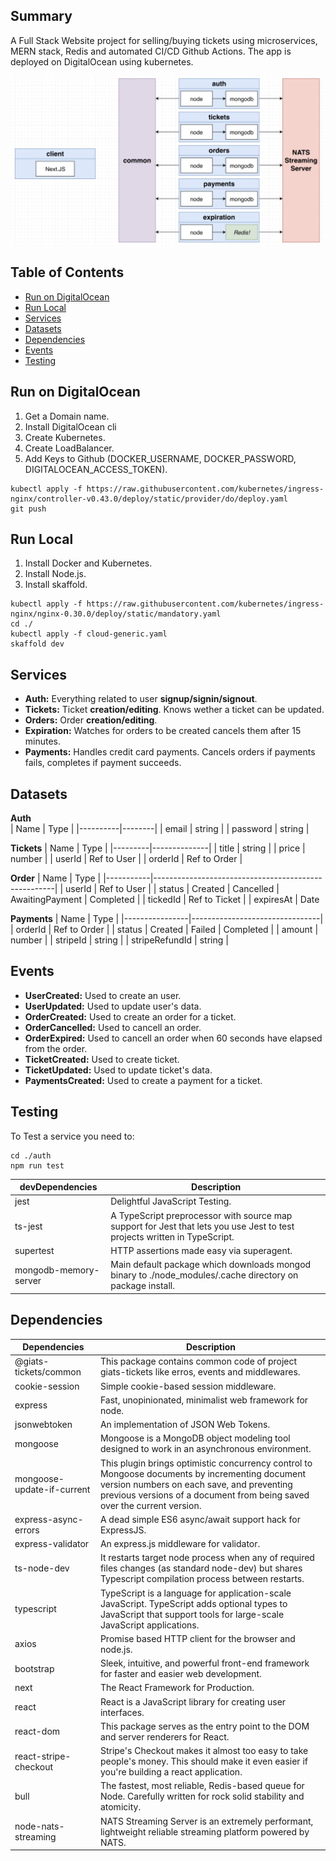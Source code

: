 ## Summary
A Full Stack Website project for selling/buying tickets using microservices, MERN stack, Redis and automated CI/CD Github Actions. The app is deployed on DigitalOcean using kubernetes.

![alt text](https://github.com/vishalrajofficial/TicketMate/blob/master/Map.PNG)

## Table of Contents
- [Run on DigitalOcean](#run-on-digitalocean)
- [Run Local](#run-local)
- [Services](#services)
- [Datasets](#datasets)
- [Dependencies](#dependencies)
- [Events](#events)
- [Testing](#testing)


## Run on DigitalOcean
1. Get a Domain name.
2. Install DigitalOcean cli
3. Create Kubernetes.
4. Create LoadBalancer.
5. Add Keys to Github (DOCKER_USERNAME, DOCKER_PASSWORD, DIGITALOCEAN_ACCESS_TOKEN).
```
kubectl apply -f https://raw.githubusercontent.com/kubernetes/ingress-nginx/controller-v0.43.0/deploy/static/provider/do/deploy.yaml
git push
```

## Run Local
1. Install Docker and Kubernetes.
2. Install Node.js.
3. Install skaffold.
```
kubectl apply -f https://raw.githubusercontent.com/kubernetes/ingress-nginx/nginx-0.30.0/deploy/static/mandatory.yaml
cd ./
kubectl apply -f cloud-generic.yaml
skaffold dev
```

## Services

- **Auth:** Everything related to user **signup/signin/signout**.
- **Tickets:** Ticket **creation/editing**. Knows wether a ticket can be updated.
- **Orders:** Order **creation/editing**.
- **Expiration:** Watches for orders to be created cancels them after 15 minutes.
- **Payments:** Handles credit card payments. Cancels orders if payments fails, completes if payment succeeds.


## Datasets

**Auth**                
| Name     | Type   |
|----------|--------|
| email    | string |
| password | string |


**Tickets**
| Name    | Type         |
|---------|--------------|
| title   | string       |
| price   | number       |
| userId  | Ref to User  |
| orderId | Ref to Order |


**Order**
| Name      | Type                                                |
|-----------|-----------------------------------------------------|
| userId    | Ref to User                                         |
| status    | Created \| Cancelled \| AwaitingPayment \| Completed |
| tickedId  | Ref to Ticket                                       |
| expiresAt | Date   

**Payments**
| Name           | Type                           |
|----------------|--------------------------------|
| orderId        | Ref to Order                   |
| status         | Created \| Failed \| Completed |
| amount         | number                         |
| stripeId       | string                         |
| stripeRefundId | string                         |

## Events
- **UserCreated:** Used to create an user.
- **UserUpdated:** Used to update user's data.
- **OrderCreated:** Used to create an order for a ticket.
- **OrderCancelled:** Used to cancell an order.
- **OrderExpired:** Used to cancell an order when 60 seconds have elapsed from the order.
- **TicketCreated:** Used to create ticket.
- **TicketUpdated:** Used to update ticket's data.
- **PaymentsCreated:** Used to create a payment for a ticket.

## Testing

To Test a service you need to:
```
cd ./auth
npm run test
```

| devDependencies       | Description                                                                                                               |
|-----------------------|---------------------------------------------------------------------------------------------------------------------------|
| jest                  | Delightful JavaScript Testing.                                                                                            |
| ts-jest               | A TypeScript preprocessor with source map support for Jest that lets you use Jest to test projects written in TypeScript. |
| supertest             | HTTP assertions made easy via superagent.                                                                                 |
| mongodb-memory-server | Main default package which downloads mongod binary to ./node_modules/.cache directory on package install.                 |

## Dependencies

| Dependencies               | Description                                                                                                                                                                                                              |
|----------------------------|--------------------------------------------------------------------------------------------------------------------------------------------------------------------------------------------------------------------------|
| @giats-tickets/common      | This package contains common code of project giats-tickets like erros, events and middlewares.                                                                                                                           |
| cookie-session             | Simple cookie-based session middleware.                                                                                                                                                                                  |                                                                                                                                                         |
| express                    | Fast, unopinionated, minimalist web framework for node.                                                                                                                                                                  |                                                                                                                                                                      |
| jsonwebtoken               | An implementation of JSON Web Tokens.                                                                                                                                                                                    |                                                                                                                                                                |
| mongoose                   | Mongoose is a MongoDB object modeling tool designed to work in an asynchronous environment.                                                                                                                              |                                                                                                                                                                    |
| mongoose-update-if-current | This plugin brings optimistic concurrency control to Mongoose documents by incrementing document version numbers on each save, and preventing previous versions of a document from being saved over the current version. |
| express-async-errors       | A dead simple ES6 async/await support hack for ExpressJS.                                                                                                                                                                |
| express-validator          | An express.js middleware for validator.                                                                                                                                                                                  |
| ts-node-dev                | It restarts target node process when any of required files changes (as standard node-dev) but shares Typescript compilation process between restarts.                                                                    |
| typescript                 | TypeScript is a language for application-scale JavaScript. TypeScript adds optional types to JavaScript that support tools for large-scale JavaScript applications.                                                      |
| axios                      | Promise based HTTP client for the browser and node.js.                                                                                                                                                                   |
| bootstrap                  | Sleek, intuitive, and powerful front-end framework for faster and easier web development.                                                                                                                                |
| next                       | The React Framework for Production.                                                                                                                                                                                      |
| react                      | React is a JavaScript library for creating user interfaces.                                                                                                                                                              |
| react-dom                  | This package serves as the entry point to the DOM and server renderers for React.                                                                                                                                        |
| react-stripe-checkout      | Stripe's Checkout makes it almost too easy to take people's money. This should make it even easier if you're building a react application.                                                                               |
| bull                       | The fastest, most reliable, Redis-based queue for Node. Carefully written for rock solid stability and atomicity.                                                                                                        |
| node-nats-streaming        | NATS Streaming Server is an extremely performant, lightweight reliable streaming platform powered by NATS.                                                                                                               |

